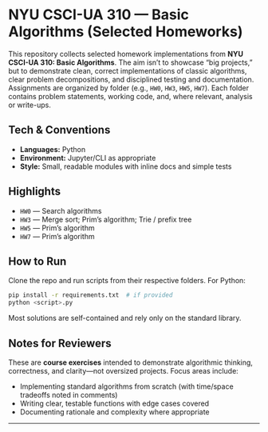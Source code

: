 # NYU CSCI-UA 310 — Basic Algorithms (Selected Homeworks)

This repository collects selected homework implementations from **NYU CSCI-UA 310: Basic Algorithms**. The aim isn’t to showcase “big projects,” but to demonstrate clean, correct implementations of classic algorithms, clear problem decompositions, and disciplined testing and documentation. Assignments are organized by folder (e.g., `HW0`, `HW3`, `HW5`, `HW7`). Each folder contains problem statements, working code, and, where relevant, analysis or write-ups.

## Tech & Conventions

* **Languages:** Python
* **Environment:** Jupyter/CLI as appropriate
* **Style:** Small, readable modules with inline docs and simple tests

## Highlights

* `HW0` — Search algorithms
* `HW3` — Merge sort; Prim’s algorithm; Trie / prefix tree
* `HW5` — Prim’s algorithm
* `HW7` — Prim’s algorithm

## How to Run

Clone the repo and run scripts from their respective folders. For Python:

```bash
pip install -r requirements.txt  # if provided
python <script>.py
```

Most solutions are self-contained and rely only on the standard library.

## Notes for Reviewers

These are **course exercises** intended to demonstrate algorithmic thinking, correctness, and clarity—not oversized projects. Focus areas include:

* Implementing standard algorithms from scratch (with time/space tradeoffs noted in comments)
* Writing clear, testable functions with edge cases covered
* Documenting rationale and complexity where appropriate

---
